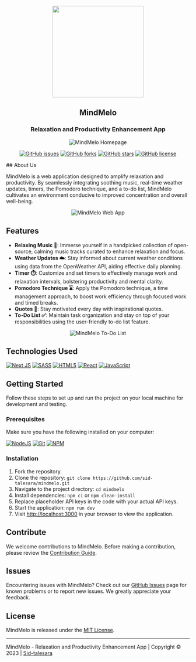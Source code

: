 <p align="center">
  <a href="https://mindmelo.com/" target="_blank">
    <img src="https://i.imgur.com/9PGYJNk.png" height="250">
  </a>
</p>

<h2  align="center">MindMelo</h3>

<h3  align="center">Relaxation and Productivity Enhancement App</h3>
<p align="center">
  <img src="https://i.imgur.com/DNI0HDO.png" alt="MindMelo Homepage">
</p>

<p align="center">
<a href="https://github.com/sid-talesara/mindmelo/issues"><img alt="GitHub issues" src="https://img.shields.io/github/issues/sid-talesara/mindmelo"></a>
<a href="https://github.com/sid-talesara/mindmelo/forks"><img alt="GitHub forks" src="https://img.shields.io/github/forks/sid-talesara/mindmelo"></a>
<a href="https://github.com/sid-talesara/mindmelo/stargazers"><img alt="GitHub stars" src="https://img.shields.io/github/stars/sid-talesara/mindmelo"></a>
<a href="https://github.com/sid-talesara/mindmelo/blob/main/LICENSE"><img alt="GitHub license" src="https://img.shields.io/github/license/sid-talesara/mindmelo"></a>
</p>
## About Us

MindMelo is a web application designed to amplify relaxation and productivity. By seamlessly integrating soothing music, real-time weather updates, timers, the Pomodoro technique, and a to-do list, MindMelo cultivates an environment conducive to improved concentration and overall well-being.

<p align="center">
  <img src="https://i.imgur.com/JTUTorT.png" alt="MindMelo Web App">
</p>

## Features

- **Relaxing Music 🎵**: Immerse yourself in a handpicked collection of open-source, calming music tracks curated to enhance relaxation and focus.
- **Weather Updates ☁️**: Stay informed about current weather conditions using data from the OpenWeather API, aiding effective daily planning.
- **Timer ⏱️**: Customize and set timers to effectively manage work and relaxation intervals, bolstering productivity and mental clarity.
- **Pomodoro Technique ⌛**: Apply the Pomodoro technique, a time management approach, to boost work efficiency through focused work and timed breaks.
- **Quotes 👻**: Stay motivated every day with inspirational quotes.
- **To-Do List ✅**: Maintain task organization and stay on top of your responsibilities using the user-friendly to-do list feature.

<p align="center">
  <img src="https://i.imgur.com/mWZmxHX.png" alt="MindMelo To-Do List">
</p>

## Technologies Used

[![Next JS](https://img.shields.io/badge/Next-black?style=for-the-badge&logo=next.js&logoColor=white)](https://nextjs.org) [![SASS](https://img.shields.io/badge/SASS-hotpink.svg?style=for-the-badge&logo=SASS&logoColor=white)](https://sass-lang.com/) [![HTML5](https://img.shields.io/badge/html5-%23E34F26.svg?style=for-the-badge&logo=html5&logoColor=white)](https://developer.mozilla.org/en-US/docs/Glossary/HTML5) [![React](https://img.shields.io/badge/react-%2320232a.svg?style=for-the-badge&logo=react&logoColor=%2361DAFB)](https://reactjs.org/) [![JavaScript](https://img.shields.io/badge/javascript-%23323330.svg?style=for-the-badge&logo=javascript&logoColor=%23F7DF1E)](https://developer.mozilla.org/en-US/docs/Web/JavaScript)

## Getting Started

Follow these steps to set up and run the project on your local machine for development and testing.

### Prerequisites

Make sure you have the following installed on your computer:

[![NodeJS](https://img.shields.io/badge/node.js-6DA55F?style=for-the-badge&logo=node.js&logoColor=white)](https://nodejs.org/en/download/) [![Git](https://img.shields.io/badge/git-%23F05033.svg?style=for-the-badge&logo=git&logoColor=white)](https://git-scm.com/downloads) [![NPM](https://img.shields.io/badge/NPM-%23000000.svg?style=for-the-badge&logo=npm&logoColor=white)](https://www.npmjs.com/)

### Installation

1. Fork the repository.
2. Clone the repository: `git clone https://github.com/sid-talesara/mindmelo.git`
3. Navigate to the project directory: `cd mindmelo`
4. Install dependencies: `npm ci` or `npm clean-install`
5. Replace placeholder API keys in the code with your actual API keys.
6. Start the application: `npm run dev`
7. Visit [http://localhost:3000](http://localhost:3000/) in your browser to view the application.

## Contribute

We welcome contributions to MindMelo. Before making a contribution, please review the [Contribution Guide](https://github.com/sid-talesara/mindmelo/blob/master/CONTRIBUTING.md).

## Issues

Encountering issues with MindMelo? Check out our [GitHub Issues](https://github.com/sid-talesara/MindMelo/issues) page for known problems or to report new issues. We greatly appreciate your feedback.

## License

MindMelo is released under the [MIT License](LICENSE).

---

MindMelo - Relaxation and Productivity Enhancement App | Copyright © 2023 | [Sid-talesara](https://github.com/sid-talesara)

</p>
